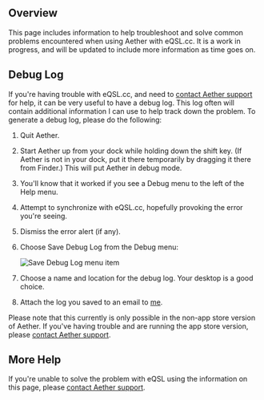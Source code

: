 ## Overview

This page includes information to help troubleshoot and solve common problems encountered when using Aether with eQSL.cc. It is a work in progress, and will be updated to include more information as time goes on.

## Debug Log

If you're having trouble with eQSL.cc, and need to [contact Aether support](https://www.aetherlog.com/contact.html) for help, it can be very useful to have a debug log. This log often will contain additional information I can use to help track down the problem. To generate a debug log, please do the following:

1. Quit Aether.
2. Start Aether up from your dock while holding down the shift key. (If Aether is not in your dock, put it there temporarily by dragging it there from Finder.) This will put Aether in debug mode.
3. You'll know that it worked if you see a Debug menu to the left of the Help menu.
4. Attempt to synchronize with eQSL.cc, hopefully provoking the error you're seeing.
5. Dismiss the error alert (if any).
6. Choose Save Debug Log from the Debug menu:

    ![Save Debug Log menu item](/images/SaveDebugLog.png)

7. Choose a name and location for the debug log. Your desktop is a good choice.
8. Attach the log you saved to an email to [me](mailto:support@aetherlog.com).

Please note that this currently is only possible in the non-app store version of Aether. If you've having trouble and are running the app store version, please [contact Aether support](https://www.aetherlog.com/contact.html).

## More Help

If you're unable to solve the problem with eQSL using the information on this page, please [contact Aether support](https://www.aetherlog.com/contact.html).
